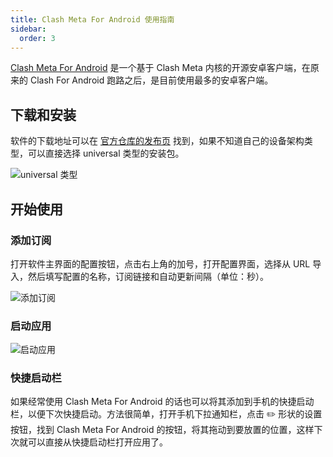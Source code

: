 ```yaml
---
title: Clash Meta For Android 使用指南
sidebar:
  order: 3
---
```


[Clash Meta For Android](https://github.com/MetaCubeX/ClashMetaForAndroid) 是一个基于 Clash Meta 内核的开源安卓客户端，在原来的 Clash For Android 跑路之后，是目前使用最多的安卓客户端。

## 下载和安装

软件的下载地址可以在 [官方仓库的发布页](https://github.com/MetaCubeX/ClashMetaForAndroid/releases) 找到，如果不知道自己的设备架构类型，可以直接选择 universal 类型的安装包。

![universal 类型](../../../assets/image//clash-meta-for-android-20240222194904.avif)

## 开始使用

### 添加订阅

打开软件主界面的配置按钮，点击右上角的加号，打开配置界面，选择从 URL 导入，然后填写配置的名称，订阅链接和自动更新间隔（单位：秒）。

![添加订阅](../../../assets/image//clash-meta-for-android-20240222204012.avif)

### 启动应用

![启动应用](../../../assets/image//clash-meta-for-android-20240222204329.avif)

### 快捷启动栏

如果经常使用 Clash Meta For Android 的话也可以将其添加到手机的快捷启动栏，以便下次快捷启动。方法很简单，打开手机下拉通知栏，点击 ✏️ 形状的设置按钮，找到 Clash Meta For Android 的按钮，将其拖动到要放置的位置，这样下次就可以直接从快捷启动栏打开应用了。
